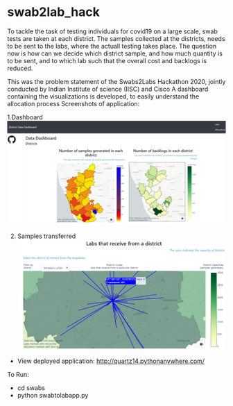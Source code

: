 # swab2lab_hack

To tackle the task of testing individuals for covid19 on a large scale, swab tests are taken at each district. The samples collected at the districts, needs to be sent to the labs, where the actuall testing takes place. The question now is how can we decide which district sample, and how much quantity is to be sent, and to which lab such that the overall cost and backlogs is reduced.

This was the problem statement of the Swabs2Labs Hackathon 2020, jointly conducted by Indian Institute of science (IISC) and Cisco
A dashboard containing the visualizations is developed, to easily understand the allocation process
Screenshots of application: 

1.Dashboard
![dashboard](dashboard.PNG)

2. Samples transferred
![map](district_3.PNG)

* View deployed application: http://quartz14.pythonanywhere.com/

To Run: 
* cd swabs
* python swabtolabapp.py
